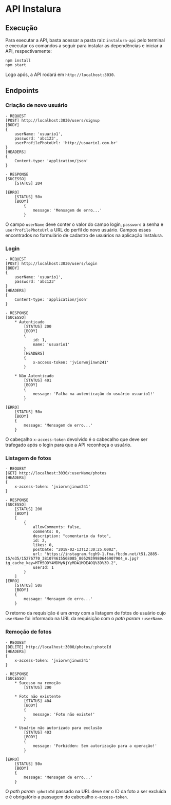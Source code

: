 # API Instalura
## Execução
Para executar a API, basta acessar a pasta raiz `instalura-api` pelo terminal e executar os comandos a seguir para instalar as dependências e iniciar a API, respectivamente:
```
npm install
npm start
```
Logo após, a API rodará em `http://localhost:3030`.
## Endpoints
### Criação de novo usuário
```
- REQUEST
[POST] http://localhost:3030/users/signup
[BODY]
{
    userName: 'usuario1',
    password: 'abc123',
    userProfilePhotoUrl: 'http://usuario1.com.br'
}
[HEADERS]
{
    Content-type: 'application/json'
}

- RESPONSE
[SUCESSO]
    [STATUS] 204

[ERRO]
    [STATUS] 50x
    [BODY]
        {
            message: 'Mensagem de erro...'
        }
```
O campo `userName` deve conter o valor do campo login, `password` a senha e `userProfilePhotoUrl` a URL do perfil do novo usuário. Campos esses encontrados no formulário de cadastro de usuários na aplicação Instalura.

### Login
```
- REQUEST
[POST] http://localhost:3030/users/login
[BODY]
{
    userName: 'usuario1',
    password: 'abc123'
}
[HEADERS]
{
    Content-type: 'application/json'
}

- RESPONSE
[SUCESSO]
    * Autenticado
        [STATUS] 200
        [BODY]
        {
            id: 1,
            name: 'usuario1'
        }
        [HEADERS]
        {
            x-access-token: 'jviorwnjinwn241'
        }

    * Não Autenticado
        [STATUS] 401
        [BODY]
        {
            message: 'Falha na autenticação do usuário usuario1!'
        }
        
[ERRO]
    [STATUS] 50x
    [BODY]
    {
        message: 'Mensagem de erro...'
    }
```
O cabeçalho `x-access-token` devolvido é o cabecalho que deve ser trafegado após o login para que a API reconheça o usuário.

### Listagem de fotos
```
- REQUEST
[GET] http://localhost:3030/:userName/photos
[HEADERS]
{
    x-access-token: 'jviorwnjinwn241'
}

- RESPONSE
[SUCESSO]
    [STATUS] 200
    [BODY]
    [
        {
            allowComments: false,
            comments: 0,
            description: "comentario da foto",
            id: 2,
            likes: 0,
            postDate: "2018-02-13T12:30:25.000Z",
            url: "https://instagram.fcgh9-1.fna.fbcdn.net/t51.2885-15/e35/15276770_381074615568085_8052939980646907904_n.jpg?ig_cache_key=MTM5ODY4MDMyNjYyMDA1MDE4OQ%3D%3D.2",
            userId: 1
        }
    ]
[ERRO]
    [STATUS] 50x
    [BODY]
    {
        message: 'Mensagem de erro...'
    }
```
O retorno da requisição é um *array* com a listagem de fotos do usuário cujo `userName` foi informado na URL da requisição com o *path param* `:userName`.
### Remoção de fotos
```
- REQUEST
[DELETE] http://localhost:3000/photos/:photoId
[HEADERS]
{
    x-access-token: 'jviorwnjinwn241'
}

- RESPONSE
[SUCESSO]
    * Sucesso na remoção
        [STATUS] 200
    
    * Foto não existente
        [STATUS] 404
        [BODY]
        {
            message: 'Foto não existe!'
        }
    
    * Usuário não autorizado para exclusão
        [STATUS] 403
        [BODY]
        {
            message: 'Forbidden: Sem autorização para a operação!'
        }
    
[ERRO]
    [STATUS] 50x
    [BODY]
    {
        message: 'Mensagem de erro...'
    }
```
O *path param* `:photoId` passado na URL deve ser o ID da foto a ser excluída e é obrigatório a passagem do cabecalho `x-access-token`.